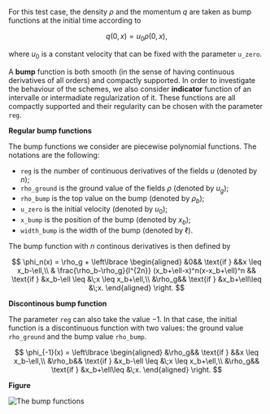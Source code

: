 For this test case, the density $\rho$ and the momentum $q$ are taken as bump functions at the initial time according to

$$
q(0, x) = u_0 \rho(0, x),
$$

where $u_0$ is a constant velocity that can be fixed with the parameter `u_zero`.

A **bump** function is both smooth (in the sense of having continuous derivatives of all orders) and compactly supported.
In order to investigate the behaviour of the schemes, we also consider **indicator** function of an intervalle or intermadiate regularization of it.
These functions are all compactly supported and their regularity can be chosen with the parameter `reg`.

**Regular bump functions**

The bump functions we consider are piecewise polynomial functions.
The notations are the following:

- `reg` is the number of continuous derivatives of the fields $u$ (denoted by $n$);
- `rho_ground` is the ground value of the fields $\rho$ (denoted by $u_g$);
- `rho_bump` is the top value on the bump (denoted by $\rho_b$);
- `u_zero` is the initial velocity (denoted by $u_0$);
- `x_bump` is the position of the bump (denoted by $x_b$);
- `width_bump` is the width of the bump (denoted by $\ell$).

The bump function with $n$ continous derivatives is then defined by

$$
\phi_n(x) = \rho_g + \left\lbrace
\begin{aligned}
    &0&& \text{if } &&x \leq x_b-\ell,\\
    & \frac{\rho_b-\rho_g}{l^{2n}}
        (x_b+\ell-x)^n(x-x_b+\ell)^n && \text{if } &x_b-\ell \leq &\;x \leq x_b+\ell,\\
    &\rho_g&& \text{if } &x_b+\ell\leq &\;x.
\end{aligned}
\right.
$$

**Discontinous bump function**

The parameter `reg` can also take the value $-1$. In that case, the initial function is a discontinuous function with two values: the ground value `rho_ground` and the bump value `rho_bump`.

$$
\phi_{-1}(x) = \left\lbrace
\begin{aligned}
    &\rho_g&& \text{if } &&x \leq x_b-\ell,\\
    &\rho_b&& \text{if } &x_b-\ell \leq &\;x \leq x_b+\ell,\\
    &\rho_g&& \text{if } &x_b+\ell\leq &\;x.
\end{aligned}
\right.
$$

**Figure**

![](./Entropy/Acoustics/image_bump.png "The bump functions")